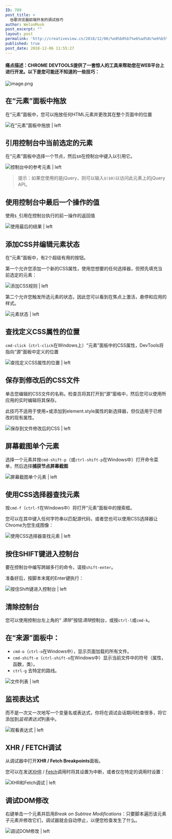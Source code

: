 ```yaml
---
ID: 789
post_title: >
  谷歌浏览器前端开发的调试技巧
author: WelonMusk
post_excerpt: ""
layout: post
permalink: 'http://creativeview.cn/2018/12/06/%e8%b0%b7%e6%ad%8c%e6%b5%8f%e8%a7%88%e5%99%a8%e5%89%8d%e7%ab%af%e5%bc%80%e5%8f%91%e7%9a%84%e8%b0%83%e8%af%95%e6%8a%80%e5%b7%a7/'
published: true
post_date: 2018-12-06 11:55:27
---
```

<h4>痛点描述：CHROME DEVTOOLS提供了一套惊人的工具来帮助您在WEB平台上进行开发。以下是您可能还不知道的一些技巧：</h4>

<!--more-->

<img src="https://www.wailian.work/images/2018/12/06/image.png" alt="image.png" border="0" />

<h2>在“元素”面板中拖放</h2>

在“元素”面板中，您可以拖放任何HTML元素并更改其在整个页面中的位置

<img src="https://flaviocopes.com/chrome-devtools-tips/drag-and-drop.gif" alt="在“元素”面板中拖放 | left" title="" />

<h2>引用控制台中当前选定的元素</h2>

在“元素”面板中选择一个节点，然后<code>$0</code>在控制台中键入以引用它。

<img src="https://flaviocopes.com/chrome-devtools-tips/reference-elements.gif" alt="控制台中的参考元素 | left" title="" />

<blockquote>
  提示：如果您使用的是jQuery，则可以输入<code>$($0)</code>以访问此元素上的jQuery API。
</blockquote>

<h2>使用控制台中最后一个操作的值</h2>

使用<code>$_</code>引用在控制台执行的前一操作的返回值

<img src="https://flaviocopes.com/chrome-devtools-tips/use-last-result.gif" alt="使用最后的结果 | left" title="" />

<h2>添加CSS并编辑元素状态</h2>

在“元素”面板中，有2个超级有用的按钮。

第一个允许您添加一个新的CSS属性，使用您想要的任何选择器，但预先填充当前选定的元素：

<img src="https://flaviocopes.com/chrome-devtools-tips/add-css.gif" alt="添加CSS规则 | left" title="" />

第二个允许您触发所选元素的状态，因此您可以看到在焦点上激活，悬停和应用的样式。

<img src="https://flaviocopes.com/chrome-devtools-tips/element-state.png" alt="元素状态 | left" title="" />

<h2>查找定义CSS属性的位置</h2>

<code>cmd-click</code>（<code>ctrl-click</code>在Windows上）“元素”面板中的CSS属性，DevTools将指向“源”面板中定义的位置

<img src="https://flaviocopes.com/chrome-devtools-tips/find-where-css-defined.gif" alt="查找定义CSS属性的位置 | left" title="" />

<h2>保存到修改后的CSS文件</h2>

单击您编辑的CSS文件的名称。检查员将其打开到“源”窗格中，然后您可以使用所应用的实时编辑将其保存。

此技巧不适用于使用+或添加到element.style属性的新选择器，但仅适用于已修改的现有属性。

<img src="https://flaviocopes.com/chrome-devtools-tips/save-modified-css.gif" alt="保存到文件修改后的CSS | left" title="" />

<h2>屏幕截图单个元素</h2>

选择一个元素并按<code>cmd-shift-p</code>（或<code>ctrl-shift-p</code>在Windows中）打开命令菜单，然后选择<strong>捕获节点屏幕截图</strong>

<img src="https://flaviocopes.com/chrome-devtools-tips/screenshot-node.gif" alt="屏幕截图单个元素 | left" title="" />

<h2>使用CSS选择器查找元素</h2>

按<code>cmd-f</code>（<code>ctrl-f</code>在Windows中）将打开“元素”面板中的搜索框。

您可以在其中键入任何字符串以匹配源代码，或者您也可以使用CSS选择器让Chrome为您生成图像：

<img src="https://flaviocopes.com/chrome-devtools-tips/find-elements-css-selectors.gif" alt="使用CSS选择器查找元素 | left" title="" />

<h2>按住SHIFT键进入控制台</h2>

要在控制台中编写跨越多行的命令，请按<code>shift-enter</code>。

准备好后，按脚本末尾的Enter键执行：

<img src="https://flaviocopes.com/chrome-devtools-tips/multiple-lines-commands.gif" alt="按住Shift键进入控制台 | left" title="" />

<h2>清除控制台</h2>

您可以使用控制台左上角的“ <em>清除”</em>按钮<em>清除</em>控制台，或按<code>ctrl-l</code>或<code>cmd-k</code>。

<h2>在“来源”面板中：</h2>

<ul>
<li><code>cmd-o</code>（<code>ctrl-o</code>在Windows中），显示页面加载的所有文件。</li>
<li><code>cmd-shift-o</code>（<code>ctrl-shift-o</code>在Windows中）显示当前文件中的符号（属性，函数，类）。</li>
<li><code>ctrl-g</code> 去特定的路线。</li>
</ul>

<img src="https://flaviocopes.com/chrome-devtools-tips/files-list.png" alt="文件列表 | left" title="" />

<h2>监视表达式</h2>

而不是一次又一次地写一个变量名或表达式，你将在调试会话期间检查很多，将它添加到<em>监视表达式</em>列表中。

<img src="https://flaviocopes.com/chrome-devtools-tips/watch-expressions.gif" alt="观看表达式 | left" title="" />

<h2>XHR / FETCH调试</h2>

从调试器中打开<strong>XHR / Fetch Breakpoints</strong>面板。

您可以在发送<a href="https://flaviocopes.com/xhr/">XHR</a> / <a href="https://flaviocopes.com/fetch-api/">Fetch</a>调用时将其设置为中断，或者仅在特定的调用时设置：

<img src="https://flaviocopes.com/chrome-devtools-tips/xhr-fetch-breakpoints.png" alt="XHR和Fetch调试 | left" title="" />

<h2>调试DOM修改</h2>

右键单击一个元素并启用<em>Break on Subtree Modifications</em>：只要脚本遍历该元素子元素并修改它们，调试器就会自动停止，以便您检查发生了什么。

<img src="https://flaviocopes.com/chrome-devtools-tips/break-subtree-modifications.png" alt="调试DOM修改 | left" title="" />